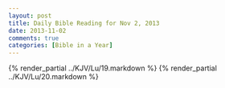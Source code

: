 ```yaml
---
layout: post
title: Daily Bible Reading for Nov 2, 2013
date: 2013-11-02
comments: true
categories: [Bible in a Year]
---
```

{% render_partial ../KJV/Lu/19.markdown %}
{% render_partial ../KJV/Lu/20.markdown %}
